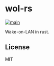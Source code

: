 # wol-rs

[![main](https://github.com/fengyc/wol-rs/actions/workflows/main.yml/badge.svg)](https://github.com/fengyc/wol-rs/actions/workflows/main.yml)

Wake-on-LAN in rust.

## License

MIT
